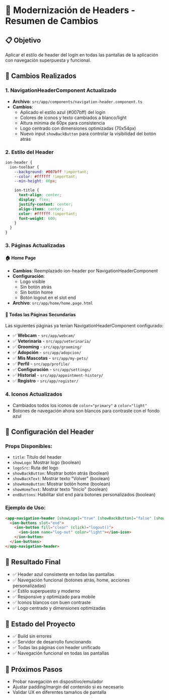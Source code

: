 # 🚀 Modernización de Headers - Resumen de Cambios

## 📋 Objetivo

Aplicar el estilo de header del login en todas las pantallas de la aplicación con navegación superpuesta y funcional.

## 🎨 Cambios Realizados

### 1. NavigationHeaderComponent Actualizado

- **Archivo**: `src/app/components/navigation-header.component.ts`
- **Cambios**:
  - Aplicado el estilo azul (#007bff) del login
  - Colores de iconos y texto cambiados a blanco/light
  - Altura mínima de 60px para consistencia
  - Logo centrado con dimensiones optimizadas (70x54px)
  - Nuevo input `showBackButton` para controlar la visibilidad del botón atrás

### 2. Estilo del Header

```scss
ion-header {
  ion-toolbar {
    --background: #007bff !important;
    --color: #ffffff !important;
    --min-height: 60px;

    ion-title {
      text-align: center;
      display: flex;
      justify-content: center;
      align-items: center;
      color: #ffffff !important;
      font-weight: 600;
    }
  }
}
```

### 3. Páginas Actualizadas

#### 🏠 Home Page

- **Cambios**: Reemplazado ion-header por NavigationHeaderComponent
- **Configuración**:
  - Logo visible
  - Sin botón atrás
  - Sin botón home
  - Botón logout en el slot end
- **Archivo**: `src/app/home/home.page.html`

#### 📱 Todas las Páginas Secundarias

Las siguientes páginas ya tenían NavigationHeaderComponent configurado:

- ✅ **Webcam** - `src/app/webcam/`
- ✅ **Veterinaria** - `src/app/veterinaria/`
- ✅ **Grooming** - `src/app/grooming/`
- ✅ **Adopción** - `src/app/adopcion/`
- ✅ **Mis Mascotas** - `src/app/my-pets/`
- ✅ **Perfil** - `src/app/profile/`
- ✅ **Configuración** - `src/app/settings/`
- ✅ **Historial** - `src/app/appointment-history/`
- ✅ **Registro** - `src/app/register/`

### 4. Iconos Actualizados

- Cambiados todos los iconos de `color="primary"` a `color="light"`
- Botones de navegación ahora son blancos para contraste con el fondo azul

## 🔧 Configuración del Header

### Props Disponibles:

- `title`: Título del header
- `showLogo`: Mostrar logo (boolean)
- `logoSrc`: Ruta del logo
- `showBackButton`: Mostrar botón atrás (boolean)
- `showBackText`: Mostrar texto "Volver" (boolean)
- `showHomeButton`: Mostrar botón home (boolean)
- `showHomeText`: Mostrar texto "Inicio" (boolean)
- `endButtons`: Habilitar slot end para botones personalizados (boolean)

### Ejemplo de Uso:

```html
<app-navigation-header [showLogo]="true" [showBackButton]="false" [showHomeButton]="false" [endButtons]="true">
  <ion-buttons slot="end">
    <ion-button fill="clear" (click)="logout()">
      <ion-icon name="log-out" color="light"></ion-icon>
    </ion-button>
  </ion-buttons>
</app-navigation-header>
```

## 🎯 Resultado Final

- ✅ Header azul consistente en todas las pantallas
- ✅ Navegación funcional (botones atrás, home, acciones personalizadas)
- ✅ Estilo superpuesto y moderno
- ✅ Responsive y optimizado para mobile
- ✅ Iconos blancos con buen contraste
- ✅ Logo centrado y dimensiones optimizadas

## 🚀 Estado del Proyecto

- ✅ Build sin errores
- ✅ Servidor de desarrollo funcionando
- ✅ Todas las páginas con header unificado
- ✅ Navegación funcional en todas las pantallas

## 🔄 Próximos Pasos

- Probar navegación en dispositivo/emulador
- Ajustar padding/margin del contenido si es necesario
- Validar UX en diferentes tamaños de pantalla
